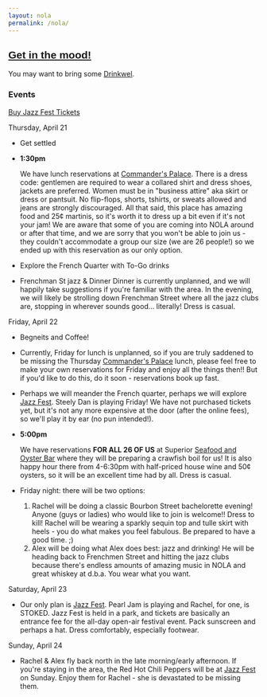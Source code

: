 ```yaml
---
layout: nola
permalink: /nola/
---
```


## <a href="http://www.wwoz.org/listen/player" target="_blank" style='font-family:Arial'>Get in the mood!</a>

You may want to bring some [Drinkwel](http://amzn.to/1RhuEPH).

### Events

[Buy Jazz Fest Tickets](http://www.nojazzfest.com/tickets/)

Thursday, April 21

* Get settled
* **1:30pm**

  We have lunch reservations at [Commander's Palace](http://www.commanderspalace.com/). There is a dress code: gentlemen are required to wear a collared shirt and dress shoes, jackets are preferred. Women must be in "business attire" aka skirt or dress or pantsuit. No flip-flops, shorts, tshirts, or sweats allowed and jeans are strongly discouraged. All that said, this place has amazing food and 25¢ martinis, so it's worth it to dress up a bit even if it's not your jam! We are aware that some of you are coming into NOLA around or after that time, and we are sorry that you won't be able to join us - they couldn't accommodate a group our size (we are 26 people!) so we ended up with this reservation as our only option. 
  
* Explore the French Quarter with To-Go drinks
* Frenchman St jazz & Dinner
  Dinner is currently unplanned, and we will happily take suggestions if you're familiar with the area. In the evening, we will likely be strolling down Frenchman Street where all the jazz clubs are, stopping in wherever sounds good... literally! Dress is casual.
  


Friday, April 22

* Begneits and Coffee!
* Currently, Friday for lunch is unplanned, so if you are truly saddened to be missing the Thursday [Commander's Palace](http://www.commanderspalace.com/) lunch, please feel free to make your own reservations for Friday and enjoy all the things then!! But if you'd like to do this, do it soon - reservations book up fast. 
* Perhaps we will meander the French quarter, perhaps we will explore [Jazz Fest](http://lineup.nojazzfest.com/?sort=FridayApril22). Steely Dan is playing Friday! We have not purchased tickets yet, but it's not any more expensive at the door (after the online fees), so we'll play it by ear (no pun intended!). 
* **5:00pm** 

  We have reservations **FOR ALL 26 OF US** at Superior [Seafood and Oyster Bar](http://www.superiorseafoodnola.com/) where they will be preparing a crawfish boil for us! It is also happy hour there from 4-6:30pm with half-priced house wine and 50¢ oysters, so it will be an excellent time had by all. Dress is casual.

* Friday night: there will be two options:
  1. Rachel will be doing a classic Bourbon Street bachelorette evening! Anyone (guys or ladies) who would like to join is welcome!! Dress to kill! Rachel will be wearing a sparkly sequin top and tulle skirt with heels - you do what makes you feel fabulous. Be prepared to have a good time. ;)
  2. Alex will be doing what Alex does best: jazz and drinking! He will be heading back to Frenchmen Street and hitting the jazz clubs because there's endless amounts of amazing music in NOLA and great whiskey at d.b.a. You wear what you want.



Saturday, April 23

* Our only plan is [Jazz Fest](http://lineup.nojazzfest.com/?sort=SaturdayApril23). Pearl Jam is playing and Rachel, for one, is STOKED. Jazz Fest is held in a park, and tickets are basically an entrance fee for the all-day open-air festival event. Pack sunscreen and perhaps a hat. Dress comfortably, especially footwear.


Sunday, April 24

* Rachel & Alex fly back north in the late morning/early afternoon. If you're staying in the area, the Red Hot Chili Peppers will be at [Jazz Fest](http://lineup.nojazzfest.com/?sort=SundayApril24) on Sunday. Enjoy them for Rachel - she is devastated to be missing them.

